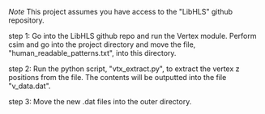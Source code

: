 *Note* This project assumes you have access to the "LibHLS" github repository. 

step 1: Go into the LibHLS github repo and run the Vertex module. Perform csim and go into the project directory and move the file, "human_readable_patterns.txt", into this directory. 

step 2: Run the python script, "vtx_extract.py", to extract the vertex z positions from the file. The contents will be outputted into the file "v_data.dat".

step 3: Move the new .dat files into the outer directory. 
